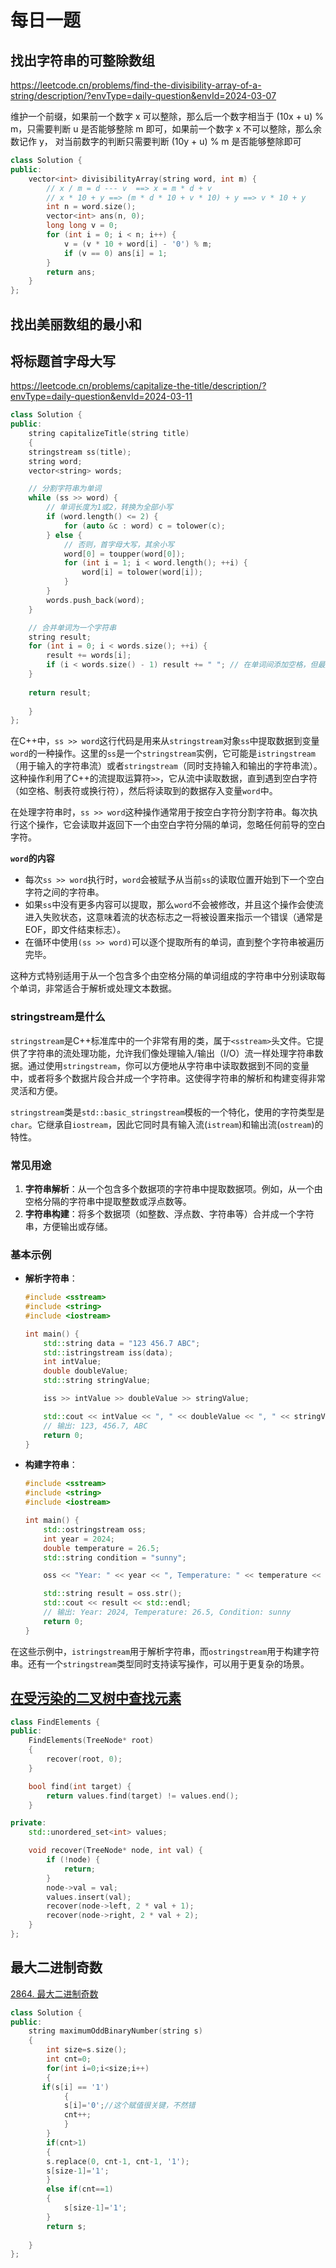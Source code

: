 # 每日一题

## 找出字符串的可整除数组

https://leetcode.cn/problems/find-the-divisibility-array-of-a-string/description/?envType=daily-question&envId=2024-03-07

维护一个前缀，如果前一个数字 x 可以整除，那么后一个数字相当于 (10x + u) % m，只需要判断 u 是否能够整除 m 即可，如果前一个数字 x 不可以整除，那么余数记作 y， 对当前数字的判断只需要判断 (10y + u) % m 是否能够整除即可

```c++
class Solution {
public:
    vector<int> divisibilityArray(string word, int m) {
        // x / m = d --- v  ==> x = m * d + v
        // x * 10 + y ==> (m * d * 10 + v * 10) + y ==> v * 10 + y
        int n = word.size();
        vector<int> ans(n, 0);
        long long v = 0;
        for (int i = 0; i < n; i++) {
            v = (v * 10 + word[i] - '0') % m;
            if (v == 0) ans[i] = 1;
        }
        return ans;
    }
};
```



## 找出美丽数组的最小和



## 将标题首字母大写

https://leetcode.cn/problems/capitalize-the-title/description/?envType=daily-question&envId=2024-03-11

```c++
class Solution {
public:
    string capitalizeTitle(string title) 
    {
    stringstream ss(title);
    string word;
    vector<string> words;

    // 分割字符串为单词
    while (ss >> word) {
        // 单词长度为1或2，转换为全部小写
        if (word.length() <= 2) {
            for (auto &c : word) c = tolower(c);
        } else {
            // 否则，首字母大写，其余小写
            word[0] = toupper(word[0]);
            for (int i = 1; i < word.length(); ++i) {
                word[i] = tolower(word[i]);
            }
        }
        words.push_back(word);
    }

    // 合并单词为一个字符串
    string result;
    for (int i = 0; i < words.size(); ++i) {
        result += words[i];
        if (i < words.size() - 1) result += " "; // 在单词间添加空格，但最后一个单词后不添加
    }
    
    return result;
        
    }
};
```



在C++中，`ss >> word`这行代码是用来从`stringstream`对象`ss`中提取数据到变量`word`的一种操作。这里的`ss`是一个`stringstream`实例，它可能是`istringstream`（用于输入的字符串流）或者`stringstream`（同时支持输入和输出的字符串流）。这种操作利用了C++的流提取运算符`>>`，它从流中读取数据，直到遇到空白字符（如空格、制表符或换行符），然后将读取到的数据存入变量`word`中。

在处理字符串时，`ss >> word`这种操作通常用于按空白字符分割字符串。每次执行这个操作，它会读取并返回下一个由空白字符分隔的单词，忽略任何前导的空白字符。

**`word`的内容**

- 每次`ss >> word`执行时，`word`会被赋予从当前`ss`的读取位置开始到下一个空白字符之间的字符串。
- 如果`ss`中没有更多内容可以提取，那么`word`不会被修改，并且这个操作会使流进入失败状态，这意味着流的状态标志之一将被设置来指示一个错误（通常是EOF，即文件结束标志）。
- 在循环中使用`(ss >> word)`可以逐个提取所有的单词，直到整个字符串被遍历完毕。

这种方式特别适用于从一个包含多个由空格分隔的单词组成的字符串中分别读取每个单词，非常适合于解析或处理文本数据。





### **stringstream是什么**



`stringstream`是C++标准库中的一个非常有用的类，属于`<sstream>`头文件。它提供了字符串的流处理功能，允许我们像处理输入/输出（I/O）流一样处理字符串数据。通过使用`stringstream`，你可以方便地从字符串中读取数据到不同的变量中，或者将多个数据片段合并成一个字符串。这使得字符串的解析和构建变得非常灵活和方便。

`stringstream`类是`std::basic_stringstream`模板的一个特化，使用的字符类型是`char`。它继承自`iostream`，因此它同时具有输入流(`istream`)和输出流(`ostream`)的特性。

### 常见用途

1. **字符串解析**：从一个包含多个数据项的字符串中提取数据项。例如，从一个由空格分隔的字符串中提取整数或浮点数等。
2. **字符串构建**：将多个数据项（如整数、浮点数、字符串等）合并成一个字符串，方便输出或存储。

### 基本示例

- **解析字符串**：

  ```cpp
  #include <sstream>
  #include <string>
  #include <iostream>
  
  int main() {
      std::string data = "123 456.7 ABC";
      std::istringstream iss(data);
      int intValue;
      double doubleValue;
      std::string stringValue;
  
      iss >> intValue >> doubleValue >> stringValue;
  
      std::cout << intValue << ", " << doubleValue << ", " << stringValue << std::endl;
      // 输出: 123, 456.7, ABC
      return 0;
  }
  ```

- **构建字符串**：

  ```cpp
  #include <sstream>
  #include <string>
  #include <iostream>
  
  int main() {
      std::ostringstream oss;
      int year = 2024;
      double temperature = 26.5;
      std::string condition = "sunny";
  
      oss << "Year: " << year << ", Temperature: " << temperature << ", Condition: " << condition;
  
      std::string result = oss.str();
      std::cout << result << std::endl;
      // 输出: Year: 2024, Temperature: 26.5, Condition: sunny
      return 0;
  }
  ```

在这些示例中，`istringstream`用于解析字符串，而`ostringstream`用于构建字符串。还有一个`stringstream`类型同时支持读写操作，可以用于更复杂的场景。



## [在受污染的二叉树中查找元素](https://leetcode.cn/problems/find-elements-in-a-contaminated-binary-tree/)





```c++
class FindElements {
public:
    FindElements(TreeNode* root)
    {
        recover(root, 0);
    }

    bool find(int target) {
        return values.find(target) != values.end();
    }

private:
    std::unordered_set<int> values;

    void recover(TreeNode* node, int val) {
        if (!node) {
            return;
        }
        node->val = val;
        values.insert(val);
        recover(node->left, 2 * val + 1);
        recover(node->right, 2 * val + 2);
    }
};

```



## 最大二进制奇数

[2864. 最大二进制奇数](https://leetcode.cn/problems/maximum-odd-binary-number/)

```c++
class Solution {
public:
    string maximumOddBinaryNumber(string s) 
    {
        int size=s.size();
        int cnt=0;
        for(int i=0;i<size;i++)
        {
       if(s[i] == '1') 
            {
            s[i]='0';//这个赋值很关键，不然错
            cnt++;
            }   
        }
        if(cnt>1)
        {      
        s.replace(0, cnt-1, cnt-1, '1');
        s[size-1]='1';
        }
        else if(cnt==1)
        {
            s[size-1]='1';
        }
        return s;
        
    }
};
```


